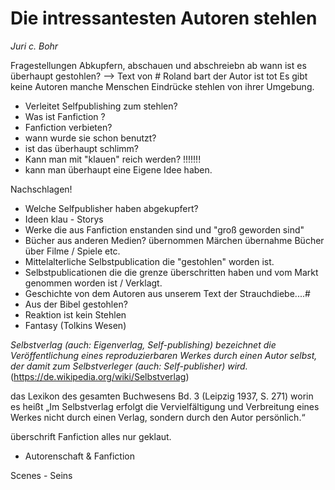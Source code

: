 
# Die intressantesten Autoren stehlen
*Juri c. Bohr* 

Fragestellungen
Abkupfern, abschauen und abschreiebn ab wann ist es überhaupt gestohlen? --> Text von # Roland bart der Autor ist tot Es gibt keine Autoren manche Menschen Eindrücke stehlen von ihrer Umgebung. 

- Verleitet Selfpublishing zum stehlen?
- Was ist Fanfiction ?
- Fanfiction verbieten?
- wann wurde sie schon benutzt?
- ist das überhaupt schlimm?
- Kann man mit "klauen" reich werden?      !!!!!!!
- kann man überhaupt eine Eigene Idee haben.

Nachschlagen!
- Welche Selfpublisher haben abgekupfert?
- Ideen klau - Storys
- Werke die aus Fanfiction enstanden sind und "groß geworden sind"
- Bücher aus anderen Medien? übernommen Märchen übernahme Bücher über Filme / Spiele etc.
- Mittelalterliche Selbstpublication die "gestohlen" worden ist.
- Selbstpublicationen die die grenze überschritten haben und vom Markt genommen worden ist / Verklagt.
- Geschichte von dem Autoren aus unserem Text der Strauchdiebe....#
- Aus der Bibel gestohlen? 
- Reaktion ist kein Stehlen
- Fantasy (Tolkins Wesen)

*Selbstverlag (auch: Eigenverlag, Self-publishing) bezeichnet die Veröffentlichung eines reproduzierbaren Werkes durch einen Autor selbst, der damit zum Selbstverleger (auch: Self-publisher) wird.* (https://de.wikipedia.org/wiki/Selbstverlag)

das Lexikon des gesamten Buchwesens Bd. 3 (Leipzig 1937, S. 271) worin es heißt „Im Selbstverlag erfolgt die Vervielfältigung und Verbreitung eines Werkes nicht durch einen Verlag, sondern durch den Autor persönlich.“

überschrift
Fanfiction alles nur geklaut. 
 - Autorenschaft & Fanfiction

Scenes - Seins
